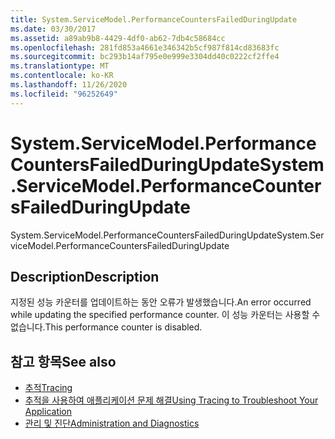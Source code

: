 ```yaml
---
title: System.ServiceModel.PerformanceCountersFailedDuringUpdate
ms.date: 03/30/2017
ms.assetid: a89ab9b8-4429-4df0-ab62-7db4c58684cc
ms.openlocfilehash: 281fd853a4661e346342b5cf987f814cd83683fc
ms.sourcegitcommit: bc293b14af795e0e999e3304dd40c0222cf2ffe4
ms.translationtype: MT
ms.contentlocale: ko-KR
ms.lasthandoff: 11/26/2020
ms.locfileid: "96252649"
---
```

# <a name="systemservicemodelperformancecountersfailedduringupdate"></a><span data-ttu-id="787d8-102">System.ServiceModel.PerformanceCountersFailedDuringUpdate</span><span class="sxs-lookup"><span data-stu-id="787d8-102">System.ServiceModel.PerformanceCountersFailedDuringUpdate</span></span>

<span data-ttu-id="787d8-103">System.ServiceModel.PerformanceCountersFailedDuringUpdate</span><span class="sxs-lookup"><span data-stu-id="787d8-103">System.ServiceModel.PerformanceCountersFailedDuringUpdate</span></span>  
  
## <a name="description"></a><span data-ttu-id="787d8-104">Description</span><span class="sxs-lookup"><span data-stu-id="787d8-104">Description</span></span>  

 <span data-ttu-id="787d8-105">지정된 성능 카운터를 업데이트하는 동안 오류가 발생했습니다.</span><span class="sxs-lookup"><span data-stu-id="787d8-105">An error occurred while updating the specified performance counter.</span></span> <span data-ttu-id="787d8-106">이 성능 카운터는 사용할 수 없습니다.</span><span class="sxs-lookup"><span data-stu-id="787d8-106">This performance counter is disabled.</span></span>  
  
## <a name="see-also"></a><span data-ttu-id="787d8-107">참고 항목</span><span class="sxs-lookup"><span data-stu-id="787d8-107">See also</span></span>

- [<span data-ttu-id="787d8-108">추적</span><span class="sxs-lookup"><span data-stu-id="787d8-108">Tracing</span></span>](index.md)
- [<span data-ttu-id="787d8-109">추적을 사용하여 애플리케이션 문제 해결</span><span class="sxs-lookup"><span data-stu-id="787d8-109">Using Tracing to Troubleshoot Your Application</span></span>](using-tracing-to-troubleshoot-your-application.md)
- [<span data-ttu-id="787d8-110">관리 및 진단</span><span class="sxs-lookup"><span data-stu-id="787d8-110">Administration and Diagnostics</span></span>](../index.md)
